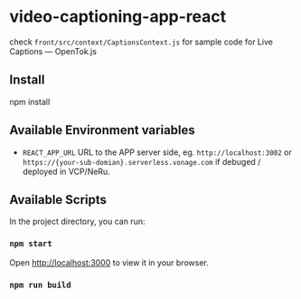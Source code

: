 # video-captioning-app-react

check `front/src/context/CaptionsContext.js` for sample code for Live Captions — OpenTok.js

## Install

npm install

## Available Environment variables
- `REACT_APP_URL`
    URL to the APP server side, eg. `http://localhost:3002` or `https://{your-sub-domian}.serverless.vonage.com` if debuged / deployed in VCP/NeRu.

## Available Scripts

In the project directory, you can run:

### `npm start`

Open [http://localhost:3000](http://localhost:3000) to view it in your browser.

### `npm run build`

